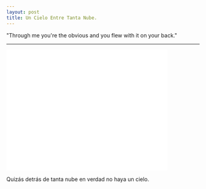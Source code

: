 ```yaml
---
layout: post
title: Un Cielo Entre Tanta Nube.
---
```


"Through me you're the obvious and you flew with it on your back."

-----

<iframe width="420" height="315" src="//www.youtube.com/embed/u9MAg9E5K3w" frameborder="0" allowfullscreen></iframe>

Quizás detrás de tanta nube en verdad no haya un cielo.